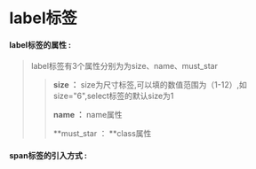 # label**标签**

#### label**标签的属性 :**

> label标签有3个属性分别为为size、name、must\_star
>
> > **size ：** size为尺寸标签,可以填的数值范围为（1-12）,如size="6",select标签的默认size为1
> >
> > **name ：** name属性
> >
> > **must\_star ： **class属性

#### span标签的引入方式 :



